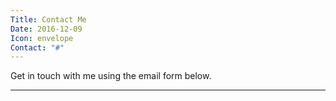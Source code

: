 ```yaml
---
Title: Contact Me
Date: 2016-12-09
Icon: envelope
Contact: "#"
---
```


Get in touch with me using the email form below.

---

